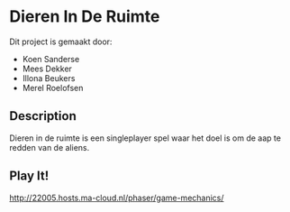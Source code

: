 # Dieren In De Ruimte

Dit project is gemaakt door:
* Koen Sanderse
* Mees Dekker
* Illona Beukers
* Merel Roelofsen

## Description
Dieren in de ruimte is een singleplayer spel waar het doel is om de aap te redden van de aliens.

## Play It!
http://22005.hosts.ma-cloud.nl/phaser/game-mechanics/
